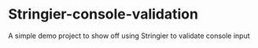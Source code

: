 # Stringier-console-validation
A simple demo project to show off using Stringier to validate console input
